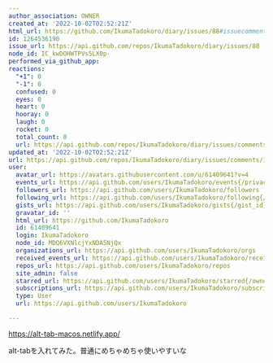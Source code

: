 ```yaml
---
author_association: OWNER
created_at: '2022-10-02T02:52:21Z'
html_url: https://github.com/IkumaTadokoro/diary/issues/88#issuecomment-1264536190
id: 1264536190
issue_url: https://api.github.com/repos/IkumaTadokoro/diary/issues/88
node_id: IC_kwDOHWTPVs5LX0p-
performed_via_github_app: 
reactions:
  "+1": 0
  "-1": 0
  confused: 0
  eyes: 0
  heart: 0
  hooray: 0
  laugh: 0
  rocket: 0
  total_count: 0
  url: https://api.github.com/repos/IkumaTadokoro/diary/issues/comments/1264536190/reactions
updated_at: '2022-10-02T02:52:21Z'
url: https://api.github.com/repos/IkumaTadokoro/diary/issues/comments/1264536190
user:
  avatar_url: https://avatars.githubusercontent.com/u/61409641?v=4
  events_url: https://api.github.com/users/IkumaTadokoro/events{/privacy}
  followers_url: https://api.github.com/users/IkumaTadokoro/followers
  following_url: https://api.github.com/users/IkumaTadokoro/following{/other_user}
  gists_url: https://api.github.com/users/IkumaTadokoro/gists{/gist_id}
  gravatar_id: ''
  html_url: https://github.com/IkumaTadokoro
  id: 61409641
  login: IkumaTadokoro
  node_id: MDQ6VXNlcjYxNDA5NjQx
  organizations_url: https://api.github.com/users/IkumaTadokoro/orgs
  received_events_url: https://api.github.com/users/IkumaTadokoro/received_events
  repos_url: https://api.github.com/users/IkumaTadokoro/repos
  site_admin: false
  starred_url: https://api.github.com/users/IkumaTadokoro/starred{/owner}{/repo}
  subscriptions_url: https://api.github.com/users/IkumaTadokoro/subscriptions
  type: User
  url: https://api.github.com/users/IkumaTadokoro

---
```

https://alt-tab-macos.netlify.app/

alt-tabを入れてみた。普通にめちゃめちゃ使いやすいな

